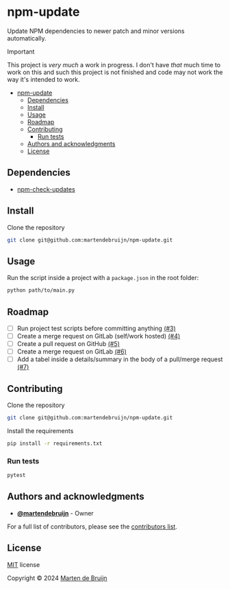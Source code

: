 # npm-update

Update NPM dependencies to newer patch and minor versions automatically.

> [!IMPORTANT]
> This project is *very much* a work in progress. I don't have *that* much time to work on this and such this project is not finished and code may not work the way it's intended to work.

- [npm-update](#npm-update)
  - [Dependencies](#dependencies)
  - [Install](#install)
  - [Usage](#usage)
  - [Roadmap](#roadmap)
  - [Contributing](#contributing)
    - [Run tests](#run-tests)
  - [Authors and acknowledgments](#authors-and-acknowledgments)
  - [License](#license)

## Dependencies

- [npm-check-updates](https://www.npmjs.com/package/npm-check-updates)

## Install

Clone the repository

```sh
git clone git@github.com:martendebruijn/npm-update.git
```

## Usage

Run the script inside a project with a `package.json` in the root folder:

```sh
python path/to/main.py
```

## Roadmap

- [ ] Run project test scripts before committing anything [(#3)](https://github.com/martendebruijn/npm-update/issues/3)
- [ ] Create a merge request on GitLab (self/work hosted) [(#4)](https://github.com/martendebruijn/npm-update/issues/4)
- [ ] Create a pull request on GitHub [(#5)](https://github.com/martendebruijn/npm-update/issues/5)
- [ ] Create a merge request on GitLab [(#6)](https://github.com/martendebruijn/npm-update/issues/6)
- [ ] Add a tabel inside a details/summary in the body of a pull/merge request [(#7)](https://github.com/martendebruijn/npm-update/issues/7)

## Contributing

Clone the repository

```sh
git clone git@github.com:martendebruijn/npm-update.git
```

Install the requirements

```sh
pip install -r requirements.txt
```

### Run tests

```sh
pytest
```

## Authors and acknowledgments

- **[@martendebruijn](https://github.com/martendebruijn)** - Owner

For a full list of contributors, please see the [contributors list](https://github.com/martendebruijn/types/graphs/contributors).

## License

[MIT](./LICENSE) license

Copyright © 2024 [Marten de Bruijn](https://github.com/martendebruijn)
